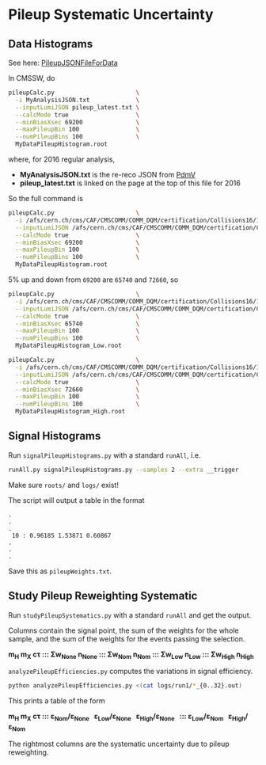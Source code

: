 # Pileup Systematic Uncertainty

## Data Histograms

See here: [PileupJSONFileForData](https://twiki.cern.ch/twiki/bin/view/CMS/PileupJSONFileforData)

In CMSSW, do

```bash
pileupCalc.py                       \
  -i MyAnalysisJSON.txt             \
  --inputLumiJSON pileup_latest.txt \
  --calcMode true                   \
  --minBiasXsec 69200               \
  --maxPileupBin 100                \
  --numPileupBins 100               \
  MyDataPileupHistogram.root
```

where, for 2016 regular analysis,

  * **MyAnalysisJSON.txt** is the re-reco JSON from [PdmV](https://twiki.cern.ch/twiki/bin/view/CMS/PdmV2016Analysis)
  * **pileup_latest.txt** is linked on the page at the top of this file for 2016

So the full command is

```bash
pileupCalc.py                       \
  -i /afs/cern.ch/cms/CAF/CMSCOMM/COMM_DQM/certification/Collisions16/13TeV/Final/Cert_271036-284044_13TeV_PromptReco_Collisions16_JSON.txt             \
  --inputLumiJSON /afs/cern.ch/cms/CAF/CMSCOMM/COMM_DQM/certification/Collisions16/13TeV/PileUp/pileup_latest.txt \
  --calcMode true                   \
  --minBiasXsec 69200               \
  --maxPileupBin 100                \
  --numPileupBins 100               \
  MyDataPileupHistogram.root
```

5% up and down from `69200` are `65740` and `72660`, so

```bash
pileupCalc.py                       \
  -i /afs/cern.ch/cms/CAF/CMSCOMM/COMM_DQM/certification/Collisions16/13TeV/Final/Cert_271036-284044_13TeV_PromptReco_Collisions16_JSON.txt             \
  --inputLumiJSON /afs/cern.ch/cms/CAF/CMSCOMM/COMM_DQM/certification/Collisions16/13TeV/PileUp/pileup_latest.txt \
  --calcMode true                   \
  --minBiasXsec 65740               \
  --maxPileupBin 100                \
  --numPileupBins 100               \
  MyDataPileupHistogram_Low.root
```

```bash
pileupCalc.py                       \
  -i /afs/cern.ch/cms/CAF/CMSCOMM/COMM_DQM/certification/Collisions16/13TeV/Final/Cert_271036-284044_13TeV_PromptReco_Collisions16_JSON.txt             \
  --inputLumiJSON /afs/cern.ch/cms/CAF/CMSCOMM/COMM_DQM/certification/Collisions16/13TeV/PileUp/pileup_latest.txt \
  --calcMode true                   \
  --minBiasXsec 72660               \
  --maxPileupBin 100                \
  --numPileupBins 100               \
  MyDataPileupHistogram_High.root
```

## Signal Histograms

Run `signalPileupHistograms.py` with a standard `runAll`, i.e.

```bash
runAll.py signalPileupHistograms.py --samples 2 --extra __trigger
```

Make sure `roots/` and `logs/` exist!

The script will output a table in the format

```
.
.
.
 10 : 0.96185 1.53871 0.60867
.
.
.
```

Save this as `pileupWeights.txt`.

## Study Pileup Reweighting Systematic

Run `studyPileupSystematics.py` with a standard `runAll` and get the output.

Columns contain the signal point, the sum of the weights for the whole sample, and the sum of the weights for the events passing the selection.

**m<sub>H</sub> m<sub>X</sub> c&tau; :::
&Sigma;w<sub>None</sub> n<sub>None</sub> :::
&Sigma;w<sub>Nom</sub>  n<sub>Nom</sub>  :::
&Sigma;w<sub>Low</sub>  n<sub>Low</sub>  :::
&Sigma;w<sub>High</sub> n<sub>High</sub>**

`analyzePileupEfficiencies.py` computes the variations in signal efficiency.

```bash
python analyzePileupEfficiencies.py <(cat logs/run1/*_{0..32}.out)
```

This prints a table of the form

**m<sub>H</sub> m<sub>X</sub> c&tau; :::
&epsilon;<sub>Nom</sub>/&epsilon;<sub>None</sub> &nbsp;
&epsilon;<sub>Low</sub>/&epsilon;<sub>None</sub> &nbsp;
&epsilon;<sub>High</sub>/&epsilon;<sub>None</sub> &nbsp; :::
&epsilon;<sub>Low</sub>/&epsilon;<sub>Nom</sub> &nbsp;
&epsilon;<sub>High</sub>/&epsilon;<sub>Nom</sub>**

The rightmost columns are the systematic uncertainty due to pileup reweighting.
